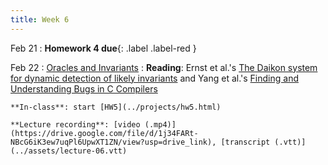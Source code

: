 ```yaml
---
title: Week 6
---
```


Feb 21
 : **Homework 4 due**{: .label .label-red }

Feb 22
: [Oracles and Invariants](../assets/lecture-06.pdf)
  : **Reading**: Ernst et al.'s [The Daikon system for dynamic detection of likely invariants](https://homes.cs.washington.edu/~mernst/pubs/daikon-tool-scp2007.pdf) and Yang et al.'s [Finding and Understanding Bugs in C Compilers](https://users.cs.utah.edu/~regehr/papers/pldi11-preprint.pdf)

    **In-class**: start [HW5](../projects/hw5.html)

    **Lecture recording**: [video (.mp4)](https://drive.google.com/file/d/1j34FARt-NBcG6iK3ew7uqPl6UpwXT1ZN/view?usp=drive_link), [transcript (.vtt)](../assets/lecture-06.vtt)
